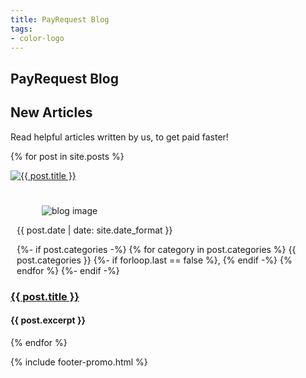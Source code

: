 ```yaml
---
title: PayRequest Blog
tags:
- color-logo
---
```


<section class="breadcrumb-area">
         <div class="breadcrumb-shape"></div>
         <div class="container">
            <div class="row">
               <div class="col-lg-12">
                  <div class="breadcrumb-inn">
                     <div class="section-title wow fadeInUp" data-wow-duration="1s" data-wow-delay="0.3s">
                       <h2>PayRequest <span>Blog</span></h2>
                     </div>
                  </div>
               </div>
            </div>
         </div>
      </section>

<section class="choose-section section_100">
         <div class="container">
            <div class="row align-items-center">
               <div class="col-lg-5 col-md-12">
                  <div class="section-title wow fadeInLeft" data-wow-duration="1s" data-wow-delay="0.3s" style="visibility: visible; animation-duration: 1s; animation-delay: 0.3s; animation-name: fadeInLeft;">
                     <h2><span>New</span> Articles</h2>
                  </div>
               </div>
               <div class="col-lg-7 col-md-12">
                  <div class="section-para wow fadeInRight" data-wow-duration="1s" data-wow-delay="0.4s" style="visibility: visible; animation-duration: 1s; animation-delay: 0.4s; animation-name: fadeInRight;">
                     <p>Read helpful articles written by us, to get paid faster!</p>
                  </div>
               </div>
            </div>
            <div class="row">

 <!-- News Article Start -->
{% for post in site.posts %}
<article class="post">

<div class="col-lg-4 col-md-6">
<div class="blog-item wow fadeInLeft" data-wow-duration="1s" data-wow-delay="0.3s" style="visibility: visible; animation-duration: 1s; animation-delay: 0.3s; animation-name: fadeInLeft;">
<div class="blog-image">
<a href="{{ site.baseurl }}{{ post.url }}">
<img src="{{ post.image | escape }}" alt="{{ post.title }}" title="{{ post.title }}">
</a>
</div>

<div class="blog-desc" style="padding-top: 10px;">
<div class="other_info" style="margin: 10px;padding: 5px 0 0 0;">
<div class="blog-meta">
<figure><img src="https://media.payrequest.nl/images/payrequest-news-icon.webp" alt="blog image"></figure>
</div>
<label><i class="fad fa-calendar" aria-hidden="true"></i>

<time class="dt-published"
datetime="{{ page.date | date_to_xmlschema }}"
itemprop="datePublished">
{{ post.date | date: site.date_format }}
</time>

</label>
 <label><i class="fad fa-tag" aria-hidden="true"></i>
 {%- if post.categories -%}
     {% for category in post.categories %}
     {{ post.categories }}
     {%- if forloop.last == false %}, {% endif -%}
     {% endfor %}
     {%- endif -%}
</label>
</div>

<div class="blog-text">
<a href="{{ site.baseurl }}{{ post.url }}">  <h3> {{ post.title }}</h3> </a> 
<h4>{{ post.excerpt }} </h4>
</div>
</div>
</div>
</div>
</article>
{% endfor %}
<!-- News Article End -->


</div>
</div>
</section>

{% include footer-promo.html %}